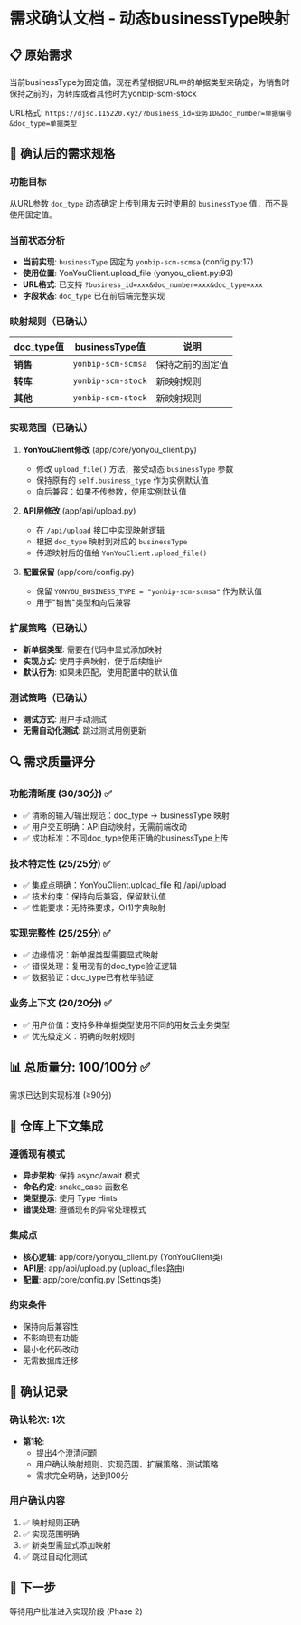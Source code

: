 # 需求确认文档 - 动态businessType映射

## 📋 原始需求
当前businessType为固定值，现在希望根据URL中的单据类型来确定，为销售时保持之前的，为转库或者其他时为yonbip-scm-stock

URL格式: `https://djsc.115220.xyz/?business_id=业务ID&doc_number=单据编号&doc_type=单据类型`

## 🎯 确认后的需求规格

### 功能目标
从URL参数 `doc_type` 动态确定上传到用友云时使用的 `businessType` 值，而不是使用固定值。

### 当前状态分析
- **当前实现**: `businessType` 固定为 `yonbip-scm-scmsa` (config.py:17)
- **使用位置**: YonYouClient.upload_file (yonyou_client.py:93)
- **URL格式**: 已支持 `?business_id=xxx&doc_number=xxx&doc_type=xxx`
- **字段状态**: `doc_type` 已在前后端完整实现

### 映射规则（已确认）

| doc_type值 | businessType值 | 说明 |
|-----------|---------------|------|
| **销售** | `yonbip-scm-scmsa` | 保持之前的固定值 |
| **转库** | `yonbip-scm-stock` | 新映射规则 |
| **其他** | `yonbip-scm-stock` | 新映射规则 |

### 实现范围（已确认）

1. **YonYouClient修改** (app/core/yonyou_client.py)
   - 修改 `upload_file()` 方法，接受动态 `businessType` 参数
   - 保持原有的 `self.business_type` 作为实例默认值
   - 向后兼容：如果不传参数，使用实例默认值

2. **API层修改** (app/api/upload.py)
   - 在 `/api/upload` 接口中实现映射逻辑
   - 根据 `doc_type` 映射到对应的 `businessType`
   - 传递映射后的值给 `YonYouClient.upload_file()`

3. **配置保留** (app/core/config.py)
   - 保留 `YONYOU_BUSINESS_TYPE = "yonbip-scm-scmsa"` 作为默认值
   - 用于"销售"类型和向后兼容

### 扩展策略（已确认）
- **新单据类型**: 需要在代码中显式添加映射
- **实现方式**: 使用字典映射，便于后续维护
- **默认行为**: 如果未匹配，使用配置中的默认值

### 测试策略（已确认）
- **测试方式**: 用户手动测试
- **无需自动化测试**: 跳过测试用例更新

## 🔍 需求质量评分

### 功能清晰度 (30/30分) ✅
- ✅ 清晰的输入/输出规范：doc_type → businessType 映射
- ✅ 用户交互明确：API自动映射，无需前端改动
- ✅ 成功标准：不同doc_type使用正确的businessType上传

### 技术特定性 (25/25分) ✅
- ✅ 集成点明确：YonYouClient.upload_file 和 /api/upload
- ✅ 技术约束：保持向后兼容，保留默认值
- ✅ 性能要求：无特殊要求，O(1)字典映射

### 实现完整性 (25/25分) ✅
- ✅ 边缘情况：新单据类型需要显式映射
- ✅ 错误处理：复用现有的doc_type验证逻辑
- ✅ 数据验证：doc_type已有枚举验证

### 业务上下文 (20/20分) ✅
- ✅ 用户价值：支持多种单据类型使用不同的用友云业务类型
- ✅ 优先级定义：明确的映射规则

## 📊 总质量分: 100/100分 ✅

需求已达到实现标准 (≥90分)

## 🎨 仓库上下文集成

### 遵循现有模式
- **异步架构**: 保持 async/await 模式
- **命名约定**: snake_case 函数名
- **类型提示**: 使用 Type Hints
- **错误处理**: 遵循现有的异常处理模式

### 集成点
- **核心逻辑**: app/core/yonyou_client.py (YonYouClient类)
- **API层**: app/api/upload.py (upload_files路由)
- **配置**: app/core/config.py (Settings类)

### 约束条件
- 保持向后兼容性
- 不影响现有功能
- 最小化代码改动
- 无需数据库迁移

## 📝 确认记录

### 确认轮次: 1次
- **第1轮**:
  - 提出4个澄清问题
  - 用户确认映射规则、实现范围、扩展策略、测试策略
  - 需求完全明确，达到100分

### 用户确认内容
1. ✅ 映射规则正确
2. ✅ 实现范围明确
3. ✅ 新类型需显式添加映射
4. ✅ 跳过自动化测试

## 🚀 下一步
等待用户批准进入实现阶段 (Phase 2)
